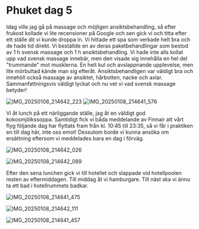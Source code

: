 # Phuket dag 5

Idag ville jag gå på massage och möjligen ansiktsbehandling, så efter frukost kollade vi lite recensioner på Google och sen gick vi och titta efter ett ställe dit vi kunde droppa in. Vi hittade ett spa som verkade helt bra och de hade tid direkt. Vi beställde en av deras paketbehandlingar som bestod av 1 h svensk massage och 1 h ansiktsbehandling. Vi hade inte alls kollat upp vad svensk massage innebär, men den visade sig innehålla en hel del "trummande" mot musklerna. En helt kul och avslappnande upplevelse, men lite mörbultad kände man sig efteråt. Ansiktsbehandligen var väldigt bra och innehöll också massage av ansiktet, hårbotten, nacke och axlar. Sammanfattningsvis väldigt lyckat och nu vet vi vad svensk massage betyder! 

![IMG_20250108_214642_223](https://github.com/user-attachments/assets/2640da24-5be5-4127-b70f-58e6b9a4536d)
![IMG_20250108_214641_576](https://github.com/user-attachments/assets/5da7adfb-0ed2-438e-9c5d-bce1b1ce465c)


Vi åt lunch på ett närliggande ställe, jag åt en väldigt god kokosmjölkssoppa. Samtidigt fick vi båda meddelande av Finnair att vårt flyg följande dag har flyttats fram från kl. 10:45 till 23:35, så vi får i praktiken en till dag här, inte oss emot! Dessutom borde vi kunna ansöka om ersättning eftersom vi meddelades bara en dag i förväg. 

![IMG_20250108_214642_026](https://github.com/user-attachments/assets/bdfa02e2-67a7-425a-8f73-f6b90cc5e023)


![IMG_20250108_214642_089](https://github.com/user-attachments/assets/6e4f48bb-a4ec-42c1-a090-ea9bdfc9fd2e)


Efter den sena lunchen gick vi till hotellet och slappade vid hotellpoolen resten av eftermiddagen. Till middag åt vi hamburgare. Till näst ska vi ännu ta ett bad i hotellrummets badkar. 

![IMG_20250108_214641_475](https://github.com/user-attachments/assets/11fc9f1b-4e92-4d9b-ae57-29d7e6f082d2)


![IMG_20250108_214642_111](https://github.com/user-attachments/assets/669e6aa1-e992-4a31-a6d4-c41e057e0e90)


![IMG_20250108_214641_457](https://github.com/user-attachments/assets/b88200a6-5149-42f9-a2cc-ccc52efe3263)
